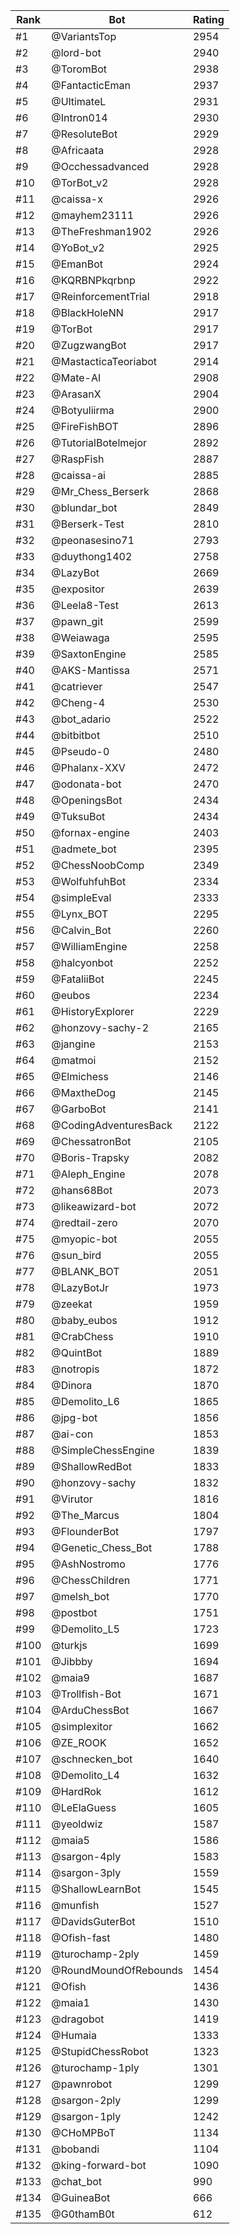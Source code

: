 Rank|Bot|Rating
---|---|---
#1|@VariantsTop|2954
#2|@lord-bot|2940
#3|@ToromBot|2938
#4|@FantacticEman|2937
#5|@UltimateL|2931
#6|@Intron014|2930
#7|@ResoluteBot|2929
#8|@Africaata|2928
#9|@Occhessadvanced|2928
#10|@TorBot_v2|2928
#11|@caissa-x|2926
#12|@mayhem23111|2926
#13|@TheFreshman1902|2926
#14|@YoBot_v2|2925
#15|@EmanBot|2924
#16|@KQRBNPkqrbnp|2922
#17|@ReinforcementTrial|2918
#18|@BlackHoleNN|2917
#19|@TorBot|2917
#20|@ZugzwangBot|2917
#21|@MastacticaTeoriabot|2914
#22|@Mate-AI|2908
#23|@ArasanX|2904
#24|@Botyuliirma|2900
#25|@FireFishBOT|2896
#26|@TutorialBotelmejor|2892
#27|@RaspFish|2887
#28|@caissa-ai|2885
#29|@Mr_Chess_Berserk|2868
#30|@blundar_bot|2849
#31|@Berserk-Test|2810
#32|@peonasesino71|2793
#33|@duythong1402|2758
#34|@LazyBot|2669
#35|@expositor|2639
#36|@Leela8-Test|2613
#37|@pawn_git|2599
#38|@Weiawaga|2595
#39|@SaxtonEngine|2585
#40|@AKS-Mantissa|2571
#41|@catriever|2547
#42|@Cheng-4|2530
#43|@bot_adario|2522
#44|@bitbitbot|2510
#45|@Pseudo-0|2480
#46|@Phalanx-XXV|2472
#47|@odonata-bot|2470
#48|@OpeningsBot|2434
#49|@TuksuBot|2434
#50|@fornax-engine|2403
#51|@admete_bot|2395
#52|@ChessNoobComp|2349
#53|@WolfuhfuhBot|2334
#54|@simpleEval|2333
#55|@Lynx_BOT|2295
#56|@Calvin_Bot|2260
#57|@WilliamEngine|2258
#58|@halcyonbot|2252
#59|@FataliiBot|2245
#60|@eubos|2234
#61|@HistoryExplorer|2229
#62|@honzovy-sachy-2|2165
#63|@jangine|2153
#64|@matmoi|2152
#65|@Elmichess|2146
#66|@MaxtheDog|2145
#67|@GarboBot|2141
#68|@CodingAdventuresBack|2122
#69|@ChessatronBot|2105
#70|@Boris-Trapsky|2082
#71|@Aleph_Engine|2078
#72|@hans68Bot|2073
#73|@likeawizard-bot|2072
#74|@redtail-zero|2070
#75|@myopic-bot|2055
#76|@sun_bird|2055
#77|@BLANK_BOT|2051
#78|@LazyBotJr|1973
#79|@zeekat|1959
#80|@baby_eubos|1912
#81|@CrabChess|1910
#82|@QuintBot|1889
#83|@notropis|1872
#84|@Dinora|1870
#85|@Demolito_L6|1865
#86|@jpg-bot|1856
#87|@ai-con|1853
#88|@SimpleChessEngine|1839
#89|@ShallowRedBot|1833
#90|@honzovy-sachy|1832
#91|@Virutor|1816
#92|@The_Marcus|1804
#93|@FlounderBot|1797
#94|@Genetic_Chess_Bot|1788
#95|@AshNostromo|1776
#96|@ChessChildren|1771
#97|@melsh_bot|1770
#98|@postbot|1751
#99|@Demolito_L5|1723
#100|@turkjs|1699
#101|@Jibbby|1694
#102|@maia9|1687
#103|@Trollfish-Bot|1671
#104|@ArduChessBot|1667
#105|@simplexitor|1662
#106|@ZE_ROOK|1652
#107|@schnecken_bot|1640
#108|@Demolito_L4|1632
#109|@HardRok|1612
#110|@LeElaGuess|1605
#111|@yeoldwiz|1587
#112|@maia5|1586
#113|@sargon-4ply|1583
#114|@sargon-3ply|1559
#115|@ShallowLearnBot|1545
#116|@munfish|1527
#117|@DavidsGuterBot|1510
#118|@Ofish-fast|1480
#119|@turochamp-2ply|1459
#120|@RoundMoundOfRebounds|1454
#121|@Ofish|1436
#122|@maia1|1430
#123|@dragobot|1419
#124|@Humaia|1333
#125|@StupidChessRobot|1323
#126|@turochamp-1ply|1301
#127|@pawnrobot|1299
#128|@sargon-2ply|1299
#129|@sargon-1ply|1242
#130|@CHoMPBoT|1134
#131|@bobandi|1104
#132|@king-forward-bot|1090
#133|@chat_bot|990
#134|@GuineaBot|666
#135|@G0thamB0t|612
